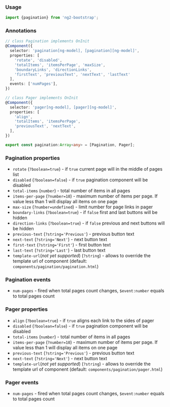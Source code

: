 ### Usage
```typescript
import {pagination} from 'ng2-bootstrap';
```

### Annotations
```typescript
// class Pagination implements OnInit
@Component({
  selector: 'pagination[ng-model], [pagination][ng-model]',
  properties: [
    'rotate', 'disabled',
    'totalItems', 'itemsPerPage', 'maxSize',
    'boundaryLinks', 'directionLinks',
    'firstText', 'previousText', 'nextText', 'lastText'
  ],
  events: ['numPages'],
})

// class Pager implements OnInit
@Component({
  selector: 'pager[ng-model], [pager][ng-model]',
  properties: [
    'align',
    'totalItems', 'itemsPerPage',
    'previousText', 'nextText',
  ],
})

export const pagination:Array<any> = [Pagination, Pager];
```
### Pagination properties
  - `rotate` (`?boolean=true`) - if `true` current page will in the middle of pages list
  - `disabled` (`?boolean=false`) - if `true` pagination component will be disabled
  - `total-items` (`number`) - total number of items in all pages
  - `items-per-page` (`?number=10`) - maximum number of items per page. If value less than 1 will display all items on one page
  - `max-size` (`?number=undefined`) - limit number for page links in pager
  - `boundary-links` (`?boolean=true`) - if `false` first and last buttons will be hidden
  - `direction-links` (`?boolean=true`) - if `false` previous and next buttons will be hidden
  - `previous-text` (`?string='Previous'`) - previous button text
  - `next-text` (`?string='Next'`) - next button text
  - `first-text` (`?string='First'`) - first button text
  - `last-text` (`?string='Last'`) - last button text
  - `template-url`(*not yet supported*) (`?string`) - allows to override the template url of component (default: `components/pagination/pagination.html`)

### Pagination events
- `num-pages` - fired when total pages count changes, `$event:number` equals to total pages count

### Pager properties
  - `align` (`?boolean=true`) - if `true` aligns each link to the sides of pager
  - `disabled` (`?boolean=false`) - if `true` pagination component will be disabled
  - `total-items` (`number`) - total number of items in all pages
  - `items-per-page` (`?number=10`) - maximum number of items per page. If value less than 1 will display all items on one page
  - `previous-text` (`?string='Previous'`) - previous button text
  - `next-text` (`?string='Next'`) - next button text
  - `template-url`(*not yet supported*) (`?string`) - allows to override the template url of component (default: `components/pagination/pager.html`)

### Pager events
  - `num-pages` - fired when total pages count changes, `$event:number` equals to total pages count
